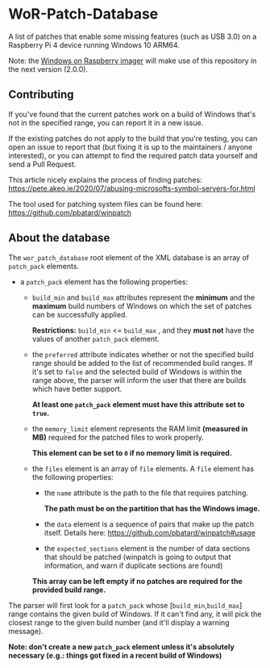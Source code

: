 # WoR-Patch-Database
A list of patches that enable some missing features (such as USB 3.0) on a Raspberry Pi 4 device running Windows 10 ARM64.

Note: the [Windows on Raspberry imager](https://www.worproject.ml) will make use of this repository in the next version (2.0.0).

## Contributing
If you've found that the current patches work on a build of Windows that's not in the specified range, you can report it in a new issue.

If the existing patches do not apply to the build that you're testing, you can open an issue to report that (but fixing it is up to the maintainers / anyone interested), or you can attempt to find the required patch data yourself and send a Pull Request.

This article nicely explains the process of finding patches: https://pete.akeo.ie/2020/07/abusing-microsofts-symbol-servers-for.html

The tool used for patching system files can be found here: https://github.com/pbatard/winpatch

## About the database
The `wor_patch_database` root element of the XML database is an array of `patch_pack` elements.

* a `patch_pack` element has the following properties:

    * `build_min` and `build_max` attributes represent the **minimum** and the **maximum** build numbers of Windows on which the set of patches can be successfully applied.

      **Restrictions:** `build_min` <= `build_max` , and they **must not** have the values of another `patch_pack` element.
      
    * the `preferred` attribute indicates whether or not the specified build range should be added to the list of recommended build ranges. If it's set to `false` and the selected build of Windows is within the range above, the parser will inform the user that there are builds which have better support.

      **At least one `patch_pack` element must have this attribute set to `true`.**

    * the `memory_limit` element represents the RAM limit **(measured in MB)** required for the patched files to work properly.
       
      **This element can be set to `0` if no memory limit is required.**       
       
    * the `files` element is an array of `file` elements. A `file` element has the following properties:
    
        * the `name` attribute is the path to the file that requires patching.
        
          **The path must be on the partition that has the Windows image.**
        
        * the `data` element is a sequence of pairs that make up the patch itself. Details here: https://github.com/pbatard/winpatch#usage
       
        * the `expected_sections` element is the number of data sections that should be patched (winpatch is going to output that information, and warn if duplicate sections are found)

      **This array can be left empty if no patches are required for the provided build range.**

The parser will first look for a `patch_pack` whose [`build_min`,`build_max`] range contains the given build of Windows.
If it can't find any, it will pick the closest range to the given build number (and it'll display a warning message).

**Note: don't create a new `patch_pack` element unless it's absolutely necessary (e.g.: things got fixed in a recent build of Windows)**
